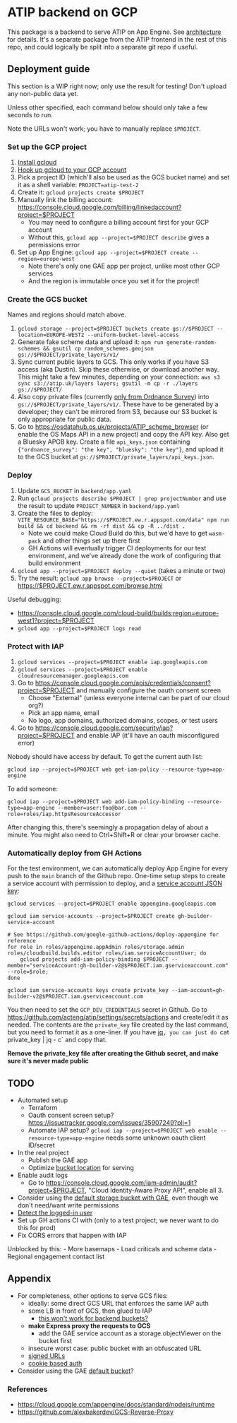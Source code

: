 # ATIP backend on GCP

This package is a backend to serve ATIP on App Engine. See [architecture](../docs/architecture.md) for details. It's a separate package from the ATIP frontend in the rest of this repo, and could logically be split into a separate git repo if useful.

## Deployment guide

This section is a WIP right now; only use the result for testing! Don't upload any non-public data yet.

Unless other specified, each command below should only take a few seconds to run.

Note the URLs won't work; you have to manually replace `$PROJECT`.

### Set up the GCP project

1. [Install gcloud](https://cloud.google.com/sdk/docs/install)
2. [Hook up gcloud to your GCP account](https://cloud.google.com/sdk/docs/initializing)
3. Pick a project ID (which'll also be used as the GCS bucket name) and set it as a shell variable: `PROJECT=atip-test-2`
4. Create it: `gcloud projects create $PROJECT`
4.  Manually link the billing account: <https://console.cloud.google.com/billing/linkedaccount?project=$PROJECT>
	- You may need to configure a billing account first for your GCP account
	- Without this, `gcloud app --project=$PROJECT describe` gives a permissions error
5.  Set up App Engine: `gcloud app --project=$PROJECT create --region=europe-west`
	- Note there's only one GAE app per project, unlike most other GCP services
	- And the region is immutable once you set it for the project!

### Create the GCS bucket

Names and regions should match above.

1.  `gcloud storage --project=$PROJECT buckets create gs://$PROJECT --location=EUROPE-WEST2 --uniform-bucket-level-access`
2.  Generate fake scheme data and upload it: `npm run generate-random-schemes && gsutil cp random_schemes.geojson gs://$PROJECT/private_layers/v1/`
3.  Sync current public layers to GCS. This only works if you have S3 access (aka Dustin). Skip these otherwise, or download another way. This might take a few minutes, depending on your connection: `aws s3 sync s3://atip.uk/layers layers; gsutil -m cp -r ./layers gs://$PROJECT/`
4.  Also copy private files (currently [only from Ordnance Survey](https://github.com/acteng/atip-data-prep/tree/main/ordnance_survey_layers)) into `gs://$PROJECT/private_layers/v1/`. These have to be generated by a developer; they can't be mirrored from S3, because our S3 bucket is only appropriate for public data.
5.  Go to <https://osdatahub.os.uk/projects/ATIP_scheme_browser> (or enable the OS Maps API in a new project) and copy the API key. Also get a Bluesky APGB key. Create a file `api_keys.json` containing `{"ordnance_survey": "the key", "bluesky": "the key"}`, and upload it to the GCS bucket at `gs://$PROJECT/private_layers/api_keys.json`.

### Deploy

1.  Update `GCS_BUCKET` in `backend/app.yaml`
2.  Run `gcloud projects describe $PROJECT | grep projectNumber` and use the result to update `PROJECT_NUMBER` in `backend/app.yaml`
3.  Create the files to deploy: `VITE_RESOURCE_BASE="https://$PROJECT.ew.r.appspot.com/data" npm run build && cd backend && rm -rf dist && cp -R ../dist .`
	- Note we could make Cloud Build do this, but we'd have to get `wasm-pack` and other things set up there first
	- GH Actions will eventually trigger CI deployments for our test environment, and we've already done the work of configuring that build environment
4.  `gcloud app --project=$PROJECT deploy --quiet` (takes a minute or two)
5.  Try the result: `gcloud app browse --project=$PROJECT` or <https://$PROJECT.ew.r.appspot.com/browse.html>

Useful debugging:

- <https://console.cloud.google.com/cloud-build/builds;region=europe-west1?project=$PROJECT>
- `gcloud app --project=$PROJECT logs read`

### Protect with IAP

1.  `gcloud services --project=$PROJECT enable iap.googleapis.com`
2.  `gcloud services --project=$PROJECT enable cloudresourcemanager.googleapis.com`
3.  Go to <https://console.cloud.google.com/apis/credentials/consent?project=$PROJECT> and manually configure the oauth consent screen
	- Choose "External" (unless everyone internal can be part of our cloud org?)
	- Pick an app name, email
	- No logo, app domains, authorized domains, scopes, or test users
4.  Go to <https://console.cloud.google.com/security/iap?project=$PROJECT> and enable IAP (it'll have an oauth misconfigured error)

Nobody should have access by default. To get the current auth list:

`gcloud iap --project=$PROJECT web get-iam-policy --resource-type=app-engine`

To add someone:

`gcloud iap --project=$PROJECT web add-iam-policy-binding --resource-type=app-engine --member=user:foo@bar.com --role=roles/iap.httpsResourceAccessor`

After changing this, there's seemingly a propagation delay of about a minute. You might also need to Ctrl+Shift+R or clear your browser cache.

### Automatically deploy from GH Actions

For the test environment, we can automatically deploy App Engine for every push to the `main` branch of the Github repo. One-time setup steps to create a service account with permission to deploy, and a [service account JSON key](https://github.com/google-github-actions/auth#authenticating-via-service-account-key-json):

```
gcloud services --project=$PROJECT enable appengine.googleapis.com

gcloud iam service-accounts --project=$PROJECT create gh-builder-service-account

# See https://github.com/google-github-actions/deploy-appengine for reference
for role in roles/appengine.appAdmin roles/storage.admin roles/cloudbuild.builds.editor roles/iam.serviceAccountUser; do
	gcloud projects add-iam-policy-binding $PROJECT --member="serviceAccount:gh-builder-v2@$PROJECT.iam.gserviceaccount.com" --role=$role;
done

gcloud iam service-accounts keys create private_key --iam-account=gh-builder-v2@$PROJECT.iam.gserviceaccount.com
```

You then need to set the `GCP_DEV_CREDENTIALS` secret in Github. Go to <https://github.com/acteng/atip/settings/secrets/actions> and create/edit it as needed. The contents are the `private_key` file created by the last command, but you need to format it as a one-liner. If you have [jq](https://jqlang.github.io/jq/)`, you can just do `cat private_key | jq - c` and copy that.

**Remove the private_key file after creating the Github secret, and make sure it's never made public**

## TODO

- Automated setup
	- Terraform
	- Oauth consent screen setup? <https://issuetracker.google.com/issues/35907249?pli=1>
	- Automate IAP setup? `gcloud iap --project=$PROJECT web enable --resource-type=app-engine` needs some unknown oauth client ID/secret
- In the real project
	- Publish the GAE app
	- Optimize [bucket location](https://cloud.google.com/storage/docs/locations) for serving
- Enable audit logs
	- Go to <https://console.cloud.google.com/iam-admin/audit?project=$PROJECT>, "Cloud Identity-Aware Proxy API", enable all 3.
- Consider using the [default storage bucket with GAE](https://cloud.google.com/appengine/docs/standard/using-cloud-storage?tab=node.js#default_bucket), even though we don't need/want write permissions
- [Detect the logged-in user](<https://cloud.google.com/iap/docs/identity-howto>)
- Set up GH actions CI with (only to a test project; we never want to do this for prod)
- Fix CORS errors that happen with IAP

Unblocked by this:
	- More basemaps
	- Load criticals and scheme data
	- Regional engagement contact list

## Appendix

- For completeness, other options to serve GCS files:
	- ideally: some direct GCS URL that enforces the same IAP auth
	- some LB in front of GCS, then glued to IAP
		- [this won't work for backend buckets?](https://cloud.google.com/iap/docs/load-balancer-howto)
	- **make Express proxy the requests to GCS**
		- add the GAE service account as a storage.objectViewer on the bucket first
	- insecure worst case: public bucket with an obfuscated URL
	- [signed URLs](https://cloud.google.com/storage/docs/access-control/signed-urls)
	- [cookie based auth](https://cloud.google.com/storage/docs/collaboration#browser)
- Consider using the GAE [default bucket](https://cloud.google.com/appengine/docs/standard/using-cloud-storage?tab=node.js)?

### References

- <https://cloud.google.com/appengine/docs/standard/nodejs/runtime>
- <https://github.com/alexbakerdev/GCS-Reverse-Proxy>
